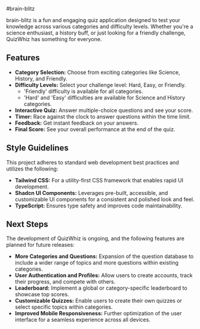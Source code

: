 #brain-blitz

brain-blitz is a fun and engaging quiz application designed to test your knowledge across various categories and difficulty levels. Whether you're a science enthusiast, a history buff, or just looking for a friendly challenge, QuizWhiz has something for everyone.

## Features

- **Category Selection:** Choose from exciting categories like Science, History, and Friendly.
- **Difficulty Levels:** Select your challenge level: Hard, Easy, or Friendly.
  - 'Friendly' difficulty is available for all categories.
  - 'Hard' and 'Easy' difficulties are available for Science and History categories.
- **Interactive Quiz:** Answer multiple-choice questions and see your score.
- **Timer:** Race against the clock to answer questions within the time limit.
- **Feedback:** Get instant feedback on your answers.
- **Final Score:** See your overall performance at the end of the quiz.

## Style Guidelines

This project adheres to standard web development best practices and utilizes the following:

*   **Tailwind CSS:** For a utility-first CSS framework that enables rapid UI development.
*   **Shadcn UI Components:** Leverages pre-built, accessible, and customizable UI components for a consistent and polished look and feel.
*   **TypeScript:** Ensures type safety and improves code maintainability.

## Next Steps

The development of QuizWhiz is ongoing, and the following features are planned for future releases:

*   **More Categories and Questions:** Expansion of the question database to include a wider range of topics and more questions within existing categories.
*   **User Authentication and Profiles:** Allow users to create accounts, track their progress, and compete with others.
*   **Leaderboard:** Implement a global or category-specific leaderboard to showcase top scores.
*   **Customizable Quizzes:** Enable users to create their own quizzes or select specific topics within categories.
*   **Improved Mobile Responsiveness:** Further optimization of the user interface for a seamless experience across all devices.
